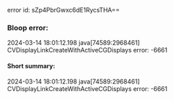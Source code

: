error id: sZp4PbrGwxc6dE1RycsTHA==
### Bloop error:

2024-03-14 18:01:12.198 java[74589:2968461] CVDisplayLinkCreateWithActiveCGDisplays error: -6661
#### Short summary: 

2024-03-14 18:01:12.198 java[74589:2968461] CVDisplayLinkCreateWithActiveCGDisplays error: -6661